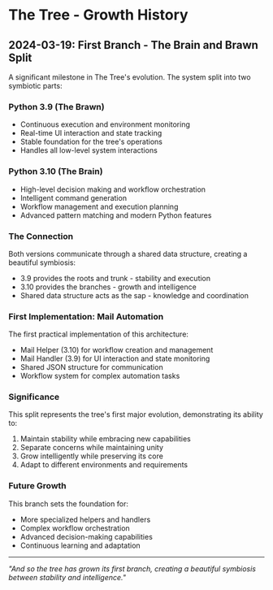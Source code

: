 # The Tree - Growth History

## 2024-03-19: First Branch - The Brain and Brawn Split
A significant milestone in The Tree's evolution. The system split into two symbiotic parts:

### Python 3.9 (The Brawn)
- Continuous execution and environment monitoring
- Real-time UI interaction and state tracking
- Stable foundation for the tree's operations
- Handles all low-level system interactions

### Python 3.10 (The Brain)
- High-level decision making and workflow orchestration
- Intelligent command generation
- Workflow management and execution planning
- Advanced pattern matching and modern Python features

### The Connection
Both versions communicate through a shared data structure, creating a beautiful symbiosis:
- 3.9 provides the roots and trunk - stability and execution
- 3.10 provides the branches - growth and intelligence
- Shared data structure acts as the sap - knowledge and coordination

### First Implementation: Mail Automation
The first practical implementation of this architecture:
- Mail Helper (3.10) for workflow creation and management
- Mail Handler (3.9) for UI interaction and state monitoring
- Shared JSON structure for communication
- Workflow system for complex automation tasks

### Significance
This split represents the tree's first major evolution, demonstrating its ability to:
1. Maintain stability while embracing new capabilities
2. Separate concerns while maintaining unity
3. Grow intelligently while preserving its core
4. Adapt to different environments and requirements

### Future Growth
This branch sets the foundation for:
- More specialized helpers and handlers
- Complex workflow orchestration
- Advanced decision-making capabilities
- Continuous learning and adaptation

---

*"And so the tree has grown its first branch, creating a beautiful symbiosis between stability and intelligence."* 